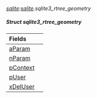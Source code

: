 _[sqlite](../../modules/sqlite/sqlite-module.md):[sqlite](../../modules/sqlite/sqlite-module.md).sqlite3\_rtree\_geometry_
##### Struct sqlite3\_rtree\_geometry

| Fields | |
|:---|:---|
| [aParam](sqlite-sqlite3_rtree_geometry-aparam.md) |  |
| [nParam](sqlite-sqlite3_rtree_geometry-nparam.md) |  |
| [pContext](sqlite-sqlite3_rtree_geometry-pcontext.md) |  |
| [pUser](sqlite-sqlite3_rtree_geometry-puser.md) |  |
| [xDelUser](sqlite-sqlite3_rtree_geometry-xdeluser.md) |  |
